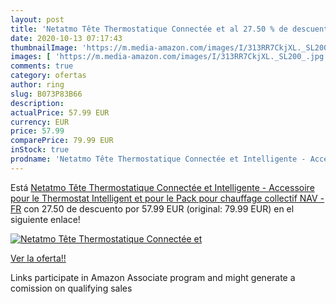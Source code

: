 ```yaml
---
layout: post
title: 'Netatmo Tête Thermostatique Connectée et al 27.50 % de descuento'
date: 2020-10-13 07:17:43
thumbnailImage: 'https://m.media-amazon.com/images/I/313RR7CkjXL._SL200_.jpg'
images: [ 'https://m.media-amazon.com/images/I/313RR7CkjXL._SL200_.jpg' ]
comments: true
category: ofertas
author: ring
slug: B073P83B66
description:
actualPrice: 57.99 EUR
currency: EUR
price: 57.99
comparePrice: 79.99 EUR
inStock: true
prodname: 'Netatmo Tête Thermostatique Connectée et Intelligente - Accessoire pour le Thermostat Intelligent et pour le Pack pour chauffage collectif  NAV -FR'
---
```


Está [Netatmo Tête Thermostatique Connectée et Intelligente - Accessoire pour le Thermostat Intelligent et pour le Pack pour chauffage collectif  NAV -FR](https://www.amazon.fr/dp/B073P83B66/?tag=tolees0d-21) con 27.50 de descuento por 57.99 EUR (original: 79.99 EUR) en el siguiente enlace!

[![Netatmo Tête Thermostatique Connectée et](https://m.media-amazon.com/images/I/313RR7CkjXL._SL200_.jpg)](https://www.amazon.fr/dp/B073P83B66/?tag=tolees0d-21)

[Ver la oferta!!](https://www.amazon.fr/dp/B073P83B66/?tag=tolees0d-21)

Links participate in Amazon Associate program and might generate a comission on qualifying sales


